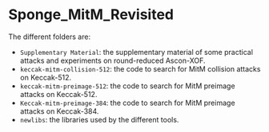 # Sponge_MitM_Revisited
The different folders are:
- `Supplementary Material`: the supplementary material of some practical attacks and experiments on round-reduced Ascon-XOF.
- `keccak-mitm-collision-512`: the code to search for MitM collision attacks on Keccak-512.
- `keccak-mitm-preimage-512`: the code to search for MitM preimage attacks on Keccak-512.
- `Keccak-mitm-preimage-384`: the code to search for MitM preimage attacks on Keccak-384.
- `newlibs`: the libraries used by the different tools. 
